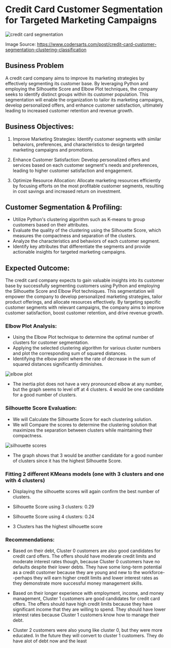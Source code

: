 # Credit Card Customer Segmentation for Targeted Marketing Campaigns

![credit card segmentation](https://github.com/farisassallami/Credit-Card-Customer-Segmentation/assets/111199631/34a09563-586c-409b-a108-1a39c5d91a47)

Image Source: https://www.codersarts.com/post/credit-card-customer-segmentation-clustering-classification

## Business Problem
A credit card company aims to improve its marketing strategies by effectively segmenting its customer base. By leveraging Python and employing the Silhouette Score and Elbow Plot techniques, the company seeks to identify distinct groups within its customer population. This segmentation will enable the organization to tailor its marketing campaigns, develop personalized offers, and enhance customer satisfaction, ultimately leading to increased customer retention and revenue growth.

## Business Objectives:
1. Improve Marketing Strategies: Identify customer segments with similar behaviors, preferences, and characteristics to design targeted marketing campaigns and promotions.

2. Enhance Customer Satisfaction: Develop personalized offers and services based on each customer segment's needs and preferences, leading to higher customer satisfaction and engagement.

3. Optimize Resource Allocation: Allocate marketing resources efficiently by focusing efforts on the most profitable customer segments, resulting in cost savings and increased return on investment.

## Customer Segmentation & Profiling:
   - Utilize Python's clustering algorithm such as K-means to group customers based on their attributes.
   - Evaluate the quality of the clustering using the Silhouette Score, which measures the compactness and separation of the clusters.
   - Analyze the characteristics and behaviors of each customer segment.
   - Identify key attributes that differentiate the segments and provide actionable insights for targeted marketing campaigns.
## Expected Outcome:
The credit card company expects to gain valuable insights into its customer base by successfully segmenting customers using Python and employing the Silhouette Score and Elbow Plot techniques. This segmentation will empower the company to develop personalized marketing strategies, tailor product offerings, and allocate resources effectively. By targeting specific customer segments with relevant campaigns, the company aims to improve customer satisfaction, boost customer retention, and drive revenue growth.
   
### Elbow Plot Analysis:
   - Using the Elbow Plot technique to determine the optimal number of clusters for customer segmentation.
   - Applying the selected clustering algorithm for various cluster numbers and plot the corresponding sum of squared distances.
   - Identifying the elbow point where the rate of decrease in the sum of squared distances significantly diminishes.
   
![elbow plot](https://github.com/farisassallami/Credit-Card-Customer-Segmentation/assets/111199631/8fba13d4-c655-484f-b670-a55c4e42b295)

   -  The inertia plot does not have a very pronounced elbow at any number, but the graph seems to level off at 4 clusters. 4 would be one candidate for a good number of clusters.

### Silhouette Score Evaluation:
   - We will Calculate the Silhouette Score for each clustering solution.
   - We will Compare the scores to determine the clustering solution that maximizes the separation between clusters while maintaining their compactness.
   
![silhouette scores](https://github.com/farisassallami/Credit-Card-Customer-Segmentation/assets/111199631/40ead40b-02b0-4675-bae3-06a260d9add0)

   - The graph shows that 3 would be another candidate for a good number of clusters since it has the highest Silhouette Score.

### Fitting 2 different KMeans models (one with 3 clusters and one with 4 clusters) 

   - Displaying the silhouette scores will again confirm the best number of clusters.
   
   - Silhouette Score using 3 clusters: 0.29
   - Silhouette Score using 4 clusters: 0.24
   
   - 3 Clusters has the highest silhouette score


 ### Recommendations:

- Based on their debt, Cluster 0 customers are also good candidates for credit card offers. The offers should have moderate credit limits and moderate interest rates though, because Cluster 0 customers have no defaults despite their lower debts.  They have some long-term potential as a credit customer because they are young and new to the workforce--perhaps they will earn higher credit limits and lower interest rates as they demonstrate more successful money management skills.

- Based on their longer experience with employment, income, and money management, Cluster 1 customers are good candidates for credit card offers.  The offers should have high credit limits because they have significant income that they are willing to spend.  They should have lower interest rates because Cluster 1 customers know how to manage their debt.
  
- Cluster 2 customers were also young like cluster 0, but they were more educated.  In the future they will convert to cluster 1 customers.  They do have alot of debt now and the least
